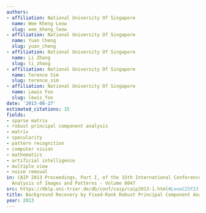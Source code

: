 ```yaml
---
authors:
- affiliation: National University Of Singapore
  name: Wee Kheng Leow
  slug: wee_kheng_leow
- affiliation: National University Of Singapore
  name: Yuan Cheng
  slug: yuan_cheng
- affiliation: National University Of Singapore
  name: Li Zhang
  slug: li_zhang
- affiliation: National University Of Singapore
  name: Terence Sim
  slug: terence_sim
- affiliation: National University Of Singapore
  name: Lewis Foo
  slug: lewis_foo
date: '2013-08-27'
estimated_citations: 15
fields:
- sparse matrix
- robust principal component analysis
- matrix
- specularity
- pattern recognition
- computer vision
- mathematics
- artificial intelligence
- multiple view
- noise removal
in: CAIP 2013 Proceedings, Part I, of the 15th International Conference on Computer
  Analysis of Images and Patterns - Volume 8047
src: https://dblp.uni-trier.de/db/conf/caip/caip2013-1.html#LeowCZSF13
title: Background Recovery by Fixed-Rank Robust Principal Component Analysis
year: 2013
---
```

